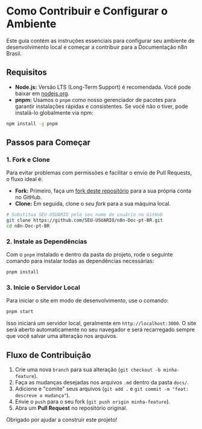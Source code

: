 # Como Contribuir e Configurar o Ambiente

Este guia contém as instruções essenciais para configurar seu ambiente de desenvolvimento local e começar a contribuir para a Documentação n8n Brasil.

## Requisitos

- **Node.js:** Versão LTS (Long-Term Support) é recomendada. Você pode baixar em [nodejs.org](https://nodejs.org/).
- **pnpm:** Usamos o `pnpm` como nosso gerenciador de pacotes para garantir instalações rápidas e consistentes. Se você não o tiver, pode instalá-lo globalmente via npm:
```bash
npm install -g pnpm
```

## Passos para Começar

### 1. Fork e Clone
Para evitar problemas com permissões e facilitar o envio de Pull Requests, o fluxo ideal é:
- **Fork:** Primeiro, faça um [fork deste repositório](https://github.com/tatyquebralayout/n8n-Doc-pt-BR/fork) para a sua própria conta no GitHub.
- **Clone:** Em seguida, clone o *seu fork* para a sua máquina local.
```bash
# Substitua SEU-USUARIO pelo seu nome de usuário no GitHub
git clone https://github.com/SEU-USUARIO/n8n-Doc-pt-BR.git
cd n8n-Doc-pt-BR
```

### 2. Instale as Dependências
Com o `pnpm` instalado e dentro da pasta do projeto, rode o seguinte comando para instalar todas as dependências necessárias:
```bash
pnpm install
```

### 3. Inicie o Servidor Local
Para iniciar o site em modo de desenvolvimento, use o comando:
```bash
pnpm start
```
Isso iniciará um servidor local, geralmente em `http://localhost:3000`. O site será aberto automaticamente no seu navegador e será recarregado sempre que você salvar uma alteração nos arquivos.

## Fluxo de Contribuição
1. Crie uma nova `branch` para sua alteração (`git checkout -b minha-feature`).
2. Faça as mudanças desejadas nos arquivos `.md` dentro da pasta `docs/`.
3. Adicione e "comite" seus arquivos (`git add .` e `git commit -m "feat: descreve a mudança"`).
4. Envie o `push` para o seu fork (`git push origin minha-feature`).
5. Abra um **Pull Request** no repositório original.

Obrigado por ajudar a construir este projeto! 